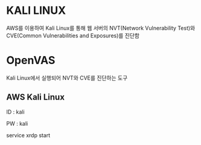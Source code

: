 # KALI LINUX

AWS를 이용하여 Kali Linux를 통해 웹 서버의 NVT(Network Vulnerability Test)와 CVE(Common Vulnerabilities and Exposures)를 진단함


# OpenVAS

Kali Linux에서 실행되어 NVT와 CVE를 진단하는 도구


## AWS Kali Linux

ID : kali

PW : kali


service xrdp start
